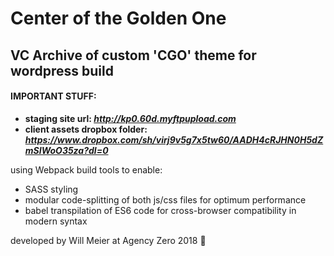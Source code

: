 # Center of the Golden One

## VC Archive of custom 'CGO' theme for wordpress build

#### IMPORTANT STUFF:
+ **staging site url: *http://kp0.60d.myftpupload.com***
+ **client assets dropbox folder: *https://www.dropbox.com/sh/virj9v5g7x5tw60/AADH4cRJHN0H5dZmSIWoO35za?dl=0***

using Webpack build tools to enable:
+ SASS styling
+ modular code-splitting of both js/css files for optimum performance
+ babel transpilation of ES6 code for cross-browser compatibility in modern syntax


developed by Will Meier at Agency Zero 2018 🤑
